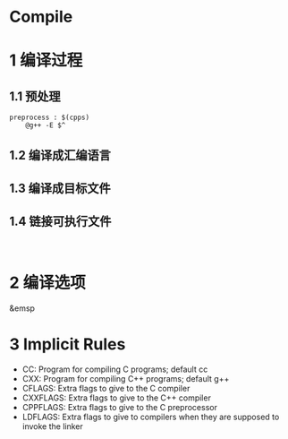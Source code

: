 &emsp;
# Compile

# 1 编译过程
## 1.1 预处理

```make
preprocess : $(cpps)
    @g++ -E $^
```

## 1.2 编译成汇编语言



## 1.3 编译成目标文件


## 1.4 链接可执行文件


&emsp;
# 2 编译选项


&emsp
# 3 Implicit Rules
- CC: Program for compiling C programs; default cc
- CXX: Program for compiling C++ programs; default g++
- CFLAGS: Extra flags to give to the C compiler
- CXXFLAGS: Extra flags to give to the C++ compiler
- CPPFLAGS: Extra flags to give to the C preprocessor
- LDFLAGS: Extra flags to give to compilers when they are supposed to invoke the linker


